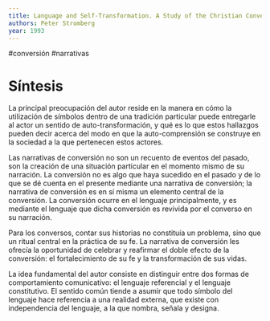 ```yaml
---
title: Language and Self-Transformation. A Study of the Christian Conversion Narrative
authors: Peter Stromberg
year: 1993
---
```


#conversión #narrativas

# Síntesis
La principal preocupación del autor reside en la manera en cómo la utilización de símbolos dentro de una tradición particular puede entregarle al actor un sentido de auto-transformación, y qué es lo que estos hallazgos pueden decir acerca del modo en que la auto-comprensión se construye en la sociedad a la que pertenecen estos actores.

Las narrativas de conversión no son un recuento de eventos del pasado, son la creación de una situación particular en el momento mismo de su narración. La conversión no es algo que haya sucedido en el pasado y de lo que se dé cuenta en el presente mediante una narrativa de conversión; la narrativa de conversión es en sí misma un elemento central de la conversión. La conversión ocurre en el lenguaje principalmente, y es mediante el lenguaje que dicha conversión es revivida por el converso en su narración.

Para los conversos, contar sus historias no constituía un problema, sino que un ritual central en la práctica de su fe. La narrativa de conversión les ofrecía la oportunidad de celebrar y reafirmar el doble efecto de la conversión: el fortalecimiento de su fe y la transformación de sus vidas.

La idea fundamental del autor consiste en distinguir entre dos formas de comportamiento comunicativo: el lenguaje referencial y el lenguaje constitutivo. El sentido común tiende a asumir que todo símbolo del lenguaje hace referencia a una realidad externa, que existe con independencia del lenguaje, a la que nombra, señala y designa.